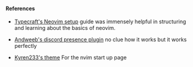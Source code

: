 #### References
* [Typecraft's Neovim setup](https://youtu.be/zHTeCSVAFNY?feature=shared) guide was immensely helpful in structuring and learning about the basics of neovim.

* [Andweeb's discord presence plugin](https://github.com/andweeb/presence.nvim) no clue how it works but it works perfectly

* [Kyren233's theme](https://github.com/Kyren223/dotfiles/blob/master/.config/nvim/lua/custom/plugins/alpha.lua) For the nvim start up page
